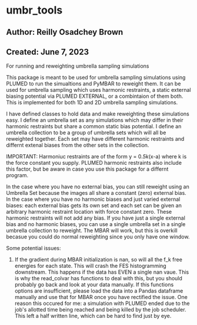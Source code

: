 # umbr_tools
## Author: Reilly Osadchey Brown
## Created: June 7, 2023
For running and reweighting umbrella sampling simulations

This package is meant to be used for umbrella sampling simulations using PLUMED to run the simualtions and PyMBAR to reweight them. It can be used for umbrella sampling which uses harmonic restraints, a static external biasing potential via PLUMED EXTERNAL, or a combintaion of them both. This is implemented for both 1D and 2D umbrella sampling simulations. 

I have defined classes to hold data and make reweighting these simulations easy. I define an umbrella set as any simulations which may differ in their harmonic restraints but share a common static bias potential. I define an umbrella collection to be a group of umbrella sets which will all be reweighted together. Each set may have different harmonic restraints and differnt extenal biases from the other sets in the collection.

IMPORTANT: Harmoniuc restraints are of the form y = 0.*5k*(x-a) where k is the force constant you supply. PLUMED harmonic restraints also include this factor, but be aware in case you use this package for a differnt program.

In the case where you have no external bias, you can still reweight using an Umbrella Set because the images all share a constant (zero) external bias.
In the case where you have no harmonic biases and just varied external biases: each external bias gets its own set and each set can be given an arbitrary harmonic restraint location with force constant zero. These harmonic restraints will not add any bias.
If you have just a single external bias and no harmonic biases, you can use a single umbrella set in a single umbrella collection to reweight. The MBAR will work, but this is overkill becasue you could do normal reweighting since you only have one window. 

Some potential issues:
1. If the gradient during MBAR initialization is nan, so will all the f_k free energies for each state. This will crash the FES histogramming downstream. This happens if the data has EVEN a single nan vaue. This is why the read_colvar has functions to deal with this, but you should probably go back and look at your data manually. If this functions options are insufficient, please load the data into a Pandas dataframe manually and use that for MBAR once you have rectified the issue. One reason this occured for me: a simulation with PLUMED ended due to the job's allotted time being reached and being killed by the job scheduler. This left a half written line, which can be hard to find just by eye.
